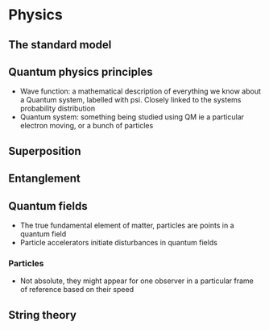 # Physics
## The standard model

## Quantum physics principles
* Wave function: a mathematical description of everything we know about a Quantum system, labelled with psi. Closely linked to the systems probability distribution
* Quantum system: something being studied using QM ie a particular electron moving, or a bunch of particles
## Superposition
## Entanglement
## Quantum fields
* The true fundamental element of matter, particles are points in a quantum field
* Particle accelerators initiate disturbances in quantum fields
### Particles
* Not absolute, they might appear for one observer in a particular frame of reference based on their speed
## String theory
